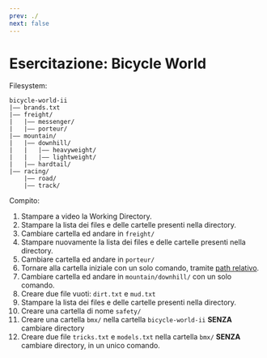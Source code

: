 ```yaml
---
prev: ./
next: false
---
```

# Esercitazione: Bicycle World

Filesystem:
```
bicycle-world-ii
|—— brands.txt
|—— freight/
|   |—— messenger/
|   |—— porteur/
|—— mountain/
|   |—— downhill/
|   |   |—— heavyweight/
|   |   |—— lightweight/
|   |—— hardtail/
|—— racing/
    |—— road/
    |—— track/
```
Compito:
1. Stampare a video la Working Directory.
2. Stampare la lista dei files e delle cartelle presenti nella directory.
3. Cambiare cartella ed andare in `freight/`
4. Stampare nuovamente la lista dei files e delle cartelle presenti nella directory.
5. Cambiare cartella ed andare in `porteur/`
6. Tornare alla cartella iniziale con un solo comando, tramite [path relativo](https://it.wikipedia.org/wiki/Percorso#Percorsi_relativi_e_assoluti).
7. Cambiare cartella ed andare in `mountain/downhill/` con un solo comando.
8. Creare due file vuoti: `dirt.txt` e `mud.txt`
9. Stampare la lista dei files e delle cartelle presenti nella directory.
10. Creare una cartella di nome `safety/`
11. Creare una cartella `bmx/` nella cartella `bicycle-world-ii` **SENZA** cambiare directory
12. Creare due file `tricks.txt` e `models.txt` nella cartella `bmx/` **SENZA** cambiare directory, in un unico comando.
